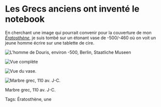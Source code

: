 # Les Grecs anciens ont inventé le notebook

En cherchant une image qui pourrait convenir pour la couverture de mon [*Ératosthène*](http://blog.tcrouzet.com/eratosthene/), je suis tombé sur un étonant vase de -500/-460 où on voit un jeune homme écrire sur une tablette de cire.

![L'homme de Douris, environ -500, Berlin, Staatliche Museen](http://blog.tcrouzet.comhttps://tcrouzet.com/images_tc/2014/05/tablet-600x509.jpeg)

![Vue complète](http://blog.tcrouzet.comhttps://tcrouzet.com/images_tc/2014/05/douris-600x291.jpg)

![Vue du vase.](http://blog.tcrouzet.comhttps://tcrouzet.com/images_tc/2014/05/vase.jpg)

![Marbre grec, 110 av. J-C.](http://blog.tcrouzet.comhttps://tcrouzet.com/images_tc/2014/05/rcomputer.jpg)

Marbre grec, 110 av. J-C.



Tags: Ératosthène, une